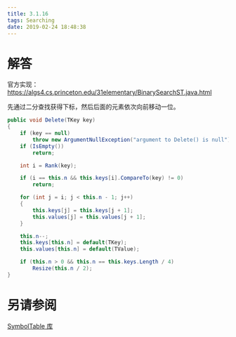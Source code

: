 ```yaml
---
title: 3.1.16
tags: Searching
date: 2019-02-24 18:48:38
---
```


# 解答

官方实现：<https://algs4.cs.princeton.edu/31elementary/BinarySearchST.java.html>

先通过二分查找获得下标，然后后面的元素依次向前移动一位。

```csharp
public void Delete(TKey key)
{
    if (key == null)
        throw new ArgumentNullException("argument to Delete() is null");
    if (IsEmpty())
        return;

    int i = Rank(key);

    if (i == this.n && this.keys[i].CompareTo(key) != 0)
        return;

    for (int j = i; j < this.n - 1; j++)
    {
        this.keys[j] = this.keys[j + 1];
        this.values[j] = this.values[j + 1];
    }

    this.n--;
    this.keys[this.n] = default(TKey);
    this.values[this.n] = default(TValue);

    if (this.n > 0 && this.n == this.keys.Length / 4)
        Resize(this.n / 2);
}
```

# 另请参阅

[SymbolTable 库](https://alg4.ikesnowy.com/docs/api/SymbolTable.html)
